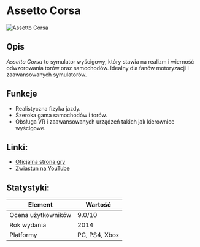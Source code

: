 # Assetto Corsa

![Assetto Corsa](https://store-images.s-microsoft.com/image/apps.11840.65337361678217538.076929f7-568f-40f8-a97b-49afea238f3d.1753b369-8a61-4502-b4ad-e8d494b1714d?q=90&w=480&h=270)

## Opis
*Assetto Corsa* to symulator wyścigowy, który stawia na realizm i wierność odwzorowania torów oraz samochodów. Idealny dla fanów motoryzacji i zaawansowanych symulatorów.

## Funkcje
- Realistyczna fizyka jazdy.
- Szeroka gama samochodów i torów.
- Obsługa VR i zaawansowanych urządzeń takich jak kierownice wyścigowe.

## Linki:
- [Oficjalna strona gry](https://www.assettocorsa.net/)
- [Zwiastun na YouTube](https://www.youtube.com/watch?v=QCsGIKaQtSg&ab_channel=MonsterSimracing)

## Statystyki:
| Element          | Wartość     |
|------------------|-------------|
| Ocena użytkowników | 9.0/10     |
| Rok wydania       | 2014        |
| Platformy         | PC, PS4, Xbox |
